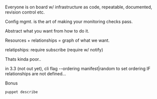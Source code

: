 Everyone is on board w/ infrastructure as code, repeatable, documented, revision control etc. 

Config mgmt. is the art of making your monitoring checks pass. 

Abstract what you want from how to do it. 

Resources + relationships = graph of what we want. 

relatipships:
	require
	subscribe (require w/ notify)

Thats kinda poor..

in 3.3 (not out yet), cli flag --ordering manifest|random to set ordering IF relationships are not defined...

Bonus

`puppet describe`

